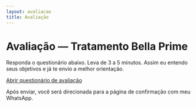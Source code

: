 ```yaml
---
layout: avaliacao
title: Avaliação
---
```


<div class="container prose">
  <h1>Avaliação — Tratamento Bella Prime</h1>
  <p>Responda o questionário abaixo. Leva de 3 a 5 minutos. Assim eu entendo seus objetivos e já te envio a melhor orientação.</p>

  <p>
    <a class="btn" href="[https://forms.gle/SEU_LINK_AQUI](https://docs.google.com/forms/d/e/1FAIpQLSc5gYXFmf8mT6ELaK2sm5b2i02Pd3EpLW-1i3Ko0ODGajbngw/viewform?usp=header)" target="_blank" rel="noopener">
      Abrir questionário de avaliação
    </a>
  </p>

  <p class="small">Após enviar, você será direcionada para a página de confirmação com meu WhatsApp.</p>
</div>
